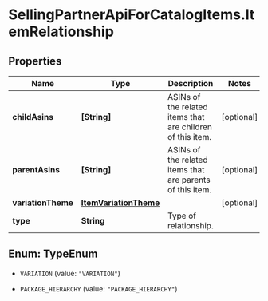 # SellingPartnerApiForCatalogItems.ItemRelationship

## Properties

Name | Type | Description | Notes
------------ | ------------- | ------------- | -------------
**childAsins** | **[String]** | ASINs of the related items that are children of this item. | [optional] 
**parentAsins** | **[String]** | ASINs of the related items that are parents of this item. | [optional] 
**variationTheme** | [**ItemVariationTheme**](ItemVariationTheme.md) |  | [optional] 
**type** | **String** | Type of relationship. | 



## Enum: TypeEnum


* `VARIATION` (value: `"VARIATION"`)

* `PACKAGE_HIERARCHY` (value: `"PACKAGE_HIERARCHY"`)




